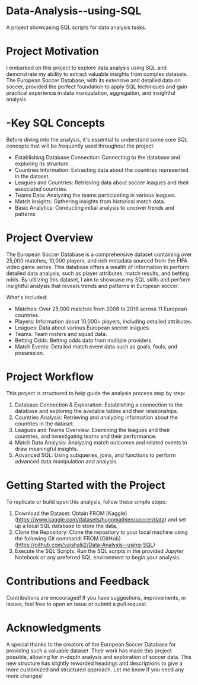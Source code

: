 # Data-Analysis--using-SQL
A project showcasing SQL scripts for data analysis tasks.

# Project Motivation
I embarked on this project to explore data analysis using SQL and demonstrate my ability to extract valuable insights from complex datasets. The European Soccer Database, with its extensive and detailed data on soccer, provided the perfect foundation to apply SQL techniques and gain practical experience in data manipulation, aggregation, and insightful analysis

# -Key SQL Concepts
Before diving into the analysis, it's essential to understand some core SQL concepts that will be frequently used throughout the project:
- Establishing Database Connection: Connecting to the database and exploring its structure.
- Countries Information: Extracting data about the countries represented in the dataset.
- Leagues and Countries: Retrieving data about soccer leagues and their associated countries.
- Teams Data: Analyzing the teams participating in various leagues.
- Match Insights: Gathering insights from historical match data.
- Basic Analytics: Conducting initial analysis to uncover trends and patterns

# Project Overview
The European Soccer Database is a comprehensive dataset containing over 25,000 matches, 10,000 players, and rich metadata sourced from the FIFA video game series. This database offers a wealth of information to perform detailed data analysis, such as player attributes, match results, and betting odds. By utilizing this dataset, I aim to showcase my SQL skills and perform insightful analysis that reveals trends and patterns in European soccer.

What's Included:
- Matches: Over 25,000 matches from 2008 to 2016 across 11 European countries.
- Players: Information about 10,000+ players, including detailed attributes.
- Leagues: Data about various European soccer leagues.
- Teams: Team rosters and squad data.
- Betting Odds: Betting odds data from multiple providers.
- Match Events: Detailed match event data such as goals, fouls, and possession.

# Project Workflow
This project is structured to help guide the analysis process step by step:
1. Database Connection & Exploration: Establishing a connection to the database and exploring the available tables and their relationships.
2. Countries Analysis: Retrieving and analyzing information about the countries in the dataset.
3. Leagues and Teams Overview: Examining the leagues and their countries, and investigating teams and their performance.
4. Match Data Analysis: Analyzing match outcomes and related events to draw meaningful insights.
5. Advanced SQL: Using subqueries, joins, and functions to perform advanced data manipulation and analysis.

# Getting Started with the Project
To replicate or build upon this analysis, follow these simple steps:
1.	Download the Dataset: Obtain FROM [Kaggle] (https://www.kaggle.com/datasets/hugomathien/soccer/data) and set up a local SQL database to store the data.
2. Clone the Repository: Clone the repository to your local machine using the following Git command:
   FROM [GitHub] (https://github.com/vaishalii2/Data-Analysis--using-SQL)
3. Execute the SQL Scripts: Run the SQL scripts in the provided Jupyter Notebook or any preferred SQL environment to begin your analysis.

# Contributions and Feedback
Contributions are encouraged! If you have suggestions, improvements, or issues, feel free to open an issue or submit a pull request.


# Acknowledgments
A special thanks to the creators of the European Soccer Database for providing such a valuable dataset. Their work has made this project possible, allowing for in-depth analysis and exploration of soccer data.
This new structure has slightly reworded headings and descriptions to give a more customized and structured approach. Let me know if you need any more changes!

